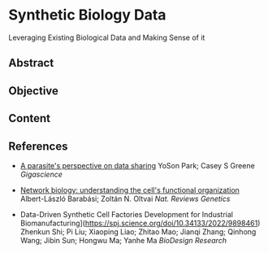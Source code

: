 # Synthetic Biology Data 

Leveraging Existing Biological Data and Making Sense of it

## Abstract

## Objective

## Content

## References

- [A parasite's perspective on data sharing](https://www.ncbi.nlm.nih.gov/pmc/articles/PMC6258825/) YoSon Park; Casey S Greene *Gigascience*
  
- [Network biology: understanding the cell's functional organization](https://www.nature.com/articles/nrg1272) Albert-László Barabási; Zoltán N. Oltvai *Nat. Reviews Genetics*

- Data-Driven Synthetic Cell Factories Development for Industrial Biomanufacturing](https://spj.science.org/doi/10.34133/2022/9898461) Zhenkun Shi; Pi Liu; Xiaoping Liao; Zhitao Mao; Jianqi Zhang; Qinhong Wang; Jibin Sun; Hongwu Ma; Yanhe Ma *BioDesign Research*
